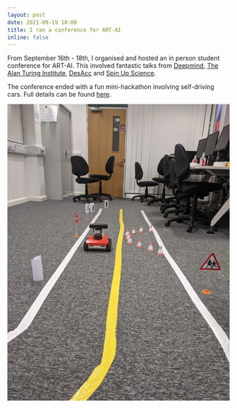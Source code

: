 ```yaml
---
layout: post
date: 2021-09-19 18:00
title: I ran a conference for ART-AI
inline: false
---
```


From September 16th - 18th, I organised and hosted an in person student conference for ART-AI. This involved fantastic talks from [Deepmind](https://deepmind.com/), [The Alan Turing Institute](https://www.turing.ac.uk/), [DesAcc](https://desacc.com/) and [Spin Up Science](https://www.spin-up.science/).

The conference ended with a fun mini-hackathon involving self-driving cars. Full details can be found [here](https://cdt-art-ai.ac.uk/news/art-ai-news/student-conference-2/).

![](/assets/img/Hackathon.jpg)